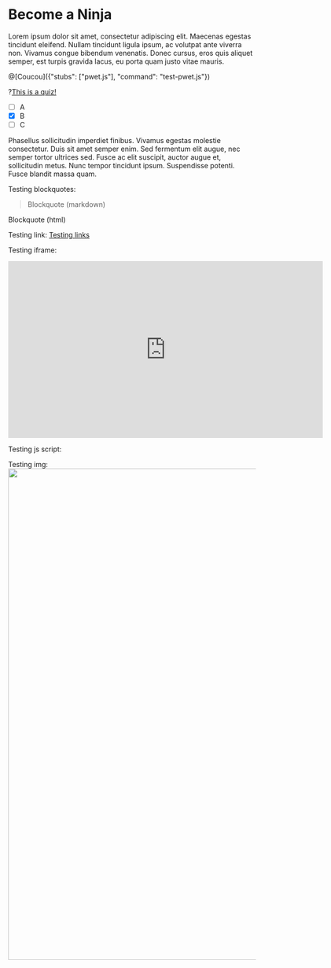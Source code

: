 # Become a Ninja

Lorem ipsum dolor sit amet, consectetur adipiscing elit. Maecenas egestas
tincidunt eleifend. Nullam tincidunt ligula ipsum, ac volutpat ante viverra
non. Vivamus congue bibendum venenatis. Donec cursus, eros quis aliquet
semper, est turpis gravida lacus, eu porta quam justo vitae mauris. 

@[Coucou]({"stubs": ["pwet.js"], "command": "test-pwet.js"})

?[This is a quiz!](multiple)
- [ ] A
- [x] B
- [ ] C

Phasellus sollicitudin imperdiet finibus. Vivamus egestas molestie
consectetur. Duis sit amet semper enim. Sed fermentum elit augue, nec semper
tortor ultrices sed. Fusce ac elit suscipit, auctor augue et, sollicitudin
metus. Nunc tempor tincidunt ipsum. Suspendisse potenti. Fusce blandit massa
quam.

Testing blockquotes:
> Blockquote (markdown)

<bloquote>Blockquote (html)</bloquote>

Testing link:
<a href="http://www.google.com">Testing links</a>

Testing iframe:
<iframe id="player" type="text/html" width="640" height="360"
  src="http://www.youtube.com/embed/M7lc1UVf-VE?enablejsapi=1&origin=http://example.com"
  frameborder="0"></iframe>

Testing js script:
<script>alert('kikou')</script>

Testing img:
<img src="http://dreamatico.com/data_images/kitten/kitten-3.jpg" style="height: 1000px;">
